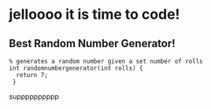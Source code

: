 # jelloooo it is time to code! 


## Best Random Number Generator! 

```
% generates a random number given a set number of rolls 
int randomnumbergenerator(int rolls) {
  return 7; 
 } 
```
supppppppppp